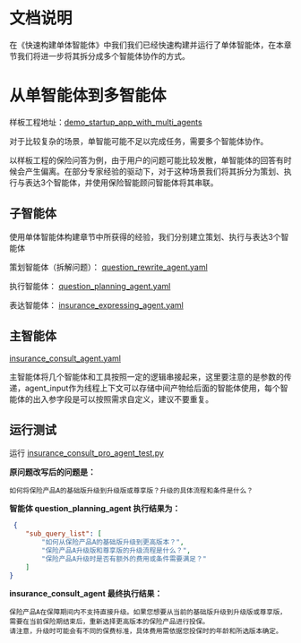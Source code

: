 # 文档说明
在《快速构建单体智能体》中我们我们已经快速构建并运行了单体智能体，在本章节我们将进一步将其拆分成多个智能体协作的方式。

# 从单智能体到多智能体
样板工程地址：[demo_startup_app_with_multi_agents](../../../../examples/startup_app/demo_startup_app_with_multi_agents)

对于比较复杂的场景，单智能可能不足以完成任务，需要多个智能体协作。

以样板工程的保险问答为例，由于用户的问题可能比较发散，单智能体的回答有时候会产生偏离。在部分专家经验的驱动下，对于这种场景我们将其拆分为策划、执行与表达3个智能体，并使用保险智能顾问智能体将其串联。


## 子智能体
使用单体智能体构建章节中所获得的经验，我们分别建立策划、执行与表达3个智能体

策划智能体（拆解问题）：
[question_rewrite_agent.yaml](../../../../examples/startup_app/demo_startup_app_with_multi_agents/intelligence/agentic/agent/agent_instance/insurance_planning_agent.yaml)


执行智能体：
[question_planning_agent.yaml](../../../../examples/startup_app/demo_startup_app_with_multi_agents/intelligence/agentic/agent/agent_instance/insurance_executing_agent.yaml)

表达智能体：
[insurance_expressing_agent.yaml](../../../../examples/startup_app/demo_startup_app_with_multi_agents/intelligence/agentic/agent/agent_instance/insurance_expressing_agent.yaml)

## 主智能体
[insurance_consult_agent.yaml](../../../../examples/startup_app/demo_startup_app_with_multi_agents/intelligence/agentic/agent/agent_instance/insurance_consult_agent.yaml)

主智能体将几个智能体和工具按照一定的逻辑串接起来，这里要注意的是参数的传递，agent_input作为线程上下文可以存储中间产物给后面的智能体使用，每个智能体的出入参字段是可以按照需求自定义，建议不要重复。

## 运行测试

运行 [insurance_consult_pro_agent_test.py](../../../../examples/startup_app/demo_startup_app_with_multi_agents/intelligence/test/insurance_multi_agent_test.py)


**原问题改写后的问题是：**

```text
如何将保险产品A的基础版升级到升级版或尊享版？升级的具体流程和条件是什么？
```

**智能体 question_planning_agent 执行结果为：**

```json
 {
    "sub_query_list": [
        "如何从保险产品A的基础版升级到更高版本？",
        "保险产品A升级版和尊享版的升级流程是什么？",
        "保险产品A升级时是否有额外的费用或条件需要满足？"
    ]
}
```

**insurance_consult_agent 最终执行结果：**

```text
保险产品A在保障期间内不支持直接升级。如果您想要从当前的基础版升级到升级版或尊享版，需要在当前保险期结束后，重新选择更高版本的保险产品进行投保。
请注意，升级时可能会有不同的保费标准，具体费用需依据您投保时的年龄和所选版本确定。
```

